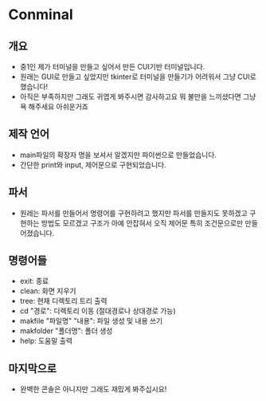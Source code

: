 # Conminal

## 개요
- 중1인 제가 터미널을 만들고 싶어서 만든 CUI기반 터미널입니다.
- 원래는 GUI로 만들고 싶었지만 tkinter로 터미널을 만들기가 어려워서 그냥 CUI로 했습니다!
- 아직은 부족하지만 그래도 귀엽게 봐주시면 감사하고요 뭐 불만을 느끼셨다면 그냥 욕 해주세요 아쉬운거죠

## 제작 언어
- main파일의 확장자 명을 보셔서 알겠지만 파이썬으로 만들었습니다.
- 간단한 print와 input, 제어문으로 구현되었습니다.

## 파서
- 원레는 파서를 만들어서 명령어를 구현하려고 했지만 파서를 만들지도 못하겠고 구현하는 방법도 모르겠고 구조가 아예 안잡혀서 오직 제어문 특히 조건문으로만 만들어졌습니다.

## 명령어들
- exit: 종료
- clean: 화면 지우기
- tree: 현재 디렉토리 트리 출력
- cd "경로": 디렉토리 이동 (절대경로나 상대경로 가능)
- makfile "파일명" "내용": 파일 생성 및 내용 쓰기
- makfolder "폴더명": 폴더 생성
- help: 도움말 출력

## 마지막으로
- 완벽한 콘솔은 아니지만 그래도 재밌게 봐주십시요!
